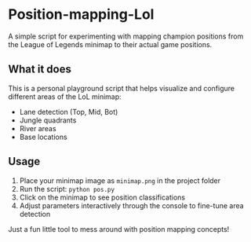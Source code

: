 # Position-mapping-Lol

A simple script for experimenting with mapping champion positions from the League of Legends minimap to their actual game positions.

## What it does

This is a personal playground script that helps visualize and configure different areas of the LoL minimap:
- Lane detection (Top, Mid, Bot)
- Jungle quadrants 
- River areas
- Base locations

## Usage

1. Place your minimap image as `minimap.png` in the project folder
2. Run the script: `python pos.py`
3. Click on the minimap to see position classifications
4. Adjust parameters interactively through the console to fine-tune area detection

Just a fun little tool to mess around with position mapping concepts!